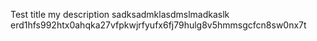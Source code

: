 Test title
my description
sadksadmklasdmslmadkaslk
erd1hfs992htx0ahqka27vfpkwjrfyufx6fj79hulg8v5hmmsgcfcn8sw0nx7t
